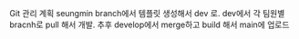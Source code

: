 Git 관리 계획
seungmin branch에서 템플릿 생성해서 dev 로.
dev에서 각 팀원별 bracnh로 pull 해서 개발.
추후 develop에서 merge하고 build 해서 main에 업로드